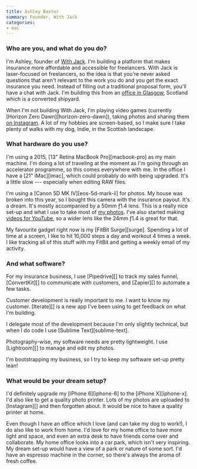 ```yaml
---
title: Ashley Baxter
summary: Founder, With Jack
categories:
- mac
---
```


### Who are you, and what do you do?

I'm Ashley, founder of [With Jack](https://withjack.co.uk/ "A business insurance company."). I'm building a platform that makes insurance more affordable and accessible for freelancers. With Jack is laser-focused on freelancers, so the idea is that you're never asked questions that aren't relevant to the work you do and you get the exact insurance you need. Instead of filling out a traditional proposal form, you'll have a chat with Jack. I'm building this from an [office in Glasgow](https://rookieoven.com/coworking/ "A co-working space in Glasgow."), Scotland which is a converted shipyard.

When I'm not building With Jack, I'm playing video games (currently [Horizon Zero Dawn][horizon-zero-dawn]), taking photos and sharing them [on Instagram](https://instagram.com/ashleybaxter "Ashley's Instagram account."). A lot of my hobbies are screen-based, so I make sure I take plenty of walks with my dog, Indie, in the Scottish landscape.

### What hardware do you use?

I'm using a 2015, [13" Retina MacBook Pro][macbook-pro] as my main machine. I'm doing a lot of traveling at the moment as I'm going through an accelerator programme, so this comes everywhere with me. In the office I have a [21" iMac][imac], which could probably do with being upgraded. It's a little slow --- especially when editing RAW files.

I'm using a [Canon 5D MK IV][eos-5d-mark-ii] for photos. My house was broken into this year, so I bought this camera with the insurance payout. It's a dream. It's mostly accompanied by a 50mm ƒ1.4 lens. This is a really nice set-up and what I use to take most of [my photos](https://girlwithacamera.co.uk/ "Ashley's photo site."). I've also started making [videos for YouTube](https://www.youtube.com/channel/UCJdtciVNCxmhQnn2cnWK6qg "Ashley's YouTube account."), so a wider lens like the 24mm ƒ1.4 is great for that.

My favourite gadget right now is my [FitBit Surge][surge]. Spending a lot of time at a screen, I like to hit 10,000 steps a day and workout 4 times a week. I like tracking all of this stuff with my FitBit and getting a weekly email of my activity.

### And what software?

For my insurance business, I use [Pipedrive][] to track my sales funnel, [ConvertKit][] to communicate with customers, and [Zapier][] to automate a few tasks.

Customer development is really important to me. I want to know my customer. [Iterate][] is a new app I've been using to get feedback on what I'm building.

I delegate most of the development because I'm only slightly technical, but when I do code I use [Sublime Text][sublime-text]. 

Photography-wise, my software needs are pretty lightweight. I use [Lightroom][] to manage and edit my photos.

I'm bootstrapping my business, so I try to keep my software set-up pretty lean!

### What would be your dream setup?

I'd definitely upgrade my [iPhone 6][iphone-6] to the [iPhone X][iphone-x]. I'd also like to get a quality photo printer. Lots of my photos are uploaded to [Instagram][] and then forgotten about. It would be nice to have a quality printer at home.

Even though I have an office which I love (and can take my dog to work!), I do also like to work from home. I'd love for my home office to have more light and space, and even an extra desk to have friends come over and collaborate. My home office looks into a car park, which isn't very inspiring. My dream set-up would have a view of a park or nature of some sort. I'd have an espresso machine in the corner, so there's always the aroma of fresh coffee.